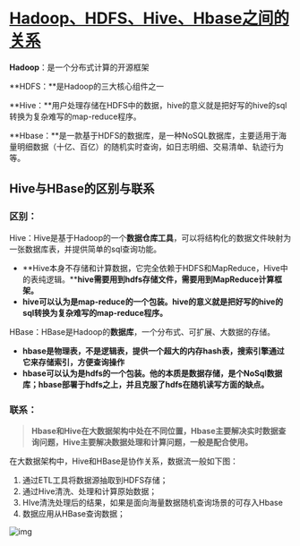 # [Hadoop、HDFS、Hive、Hbase之间的关系](https://www.cnblogs.com/liyuanhong/articles/14518037.html)

**Hadoop**：是一个分布式计算的开源框架

**HDFS：**是Hadoop的三大核心组件之一

**Hive：**用户处理存储在HDFS中的数据，hive的意义就是把好写的hive的sql转换为复杂难写的map-reduce程序。

**Hbase：**是一款基于HDFS的数据库，是一种NoSQL数据库，主要适用于海量明细数据（十亿、百亿）的随机实时查询，如日志明细、交易清单、轨迹行为等。

## **Hive与HBase的区别与联系**

### **区别：**

Hive：Hive是基于Hadoop的一个**数据仓库工具**，可以将结构化的数据文件映射为一张数据库表，并提供简单的sql查询功能。

- **Hive本身不存储和计算数据，它完全依赖于HDFS和MapReduce，Hive中的表纯逻辑。****hive需要用到hdfs存储文件，需要用到MapReduce计算框架。**
- **hive可以认为是map-reduce的一个包装。hive的意义就是把好写的hive的sql转换为复杂难写的map-reduce程序。**

HBase：HBase是Hadoop的**数据库**，一个分布式、可扩展、大数据的存储。

- **hbase是物理表，不是逻辑表，提供一个超大的内存hash表，搜索引擎通过它来存储索引，方便查询操作**
- **hbase可以认为是hdfs的一个包装。他的本质是数据存储，是个NoSql数据库；hbase部署于hdfs之上，并且克服了hdfs在随机读写方面的缺点。**

### **联系：**

> **Hbase和Hive在大数据架构中处在不同位置，Hbase主要解决实时数据查询问题，Hive主要解决数据处理和计算问题，一般是配合使用。**

在大数据架构中，Hive和HBase是协作关系，数据流一般如下图：

1. 通过ETL工具将数据源抽取到HDFS存储；
2. 通过Hive清洗、处理和计算原始数据；
3. HIve清洗处理后的结果，如果是面向海量数据随机查询场景的可存入Hbase
4. 数据应用从HBase查询数据；

![img](https://img2020.cnblogs.com/blog/731956/202103/731956-20210311150457392-1977898032.png)